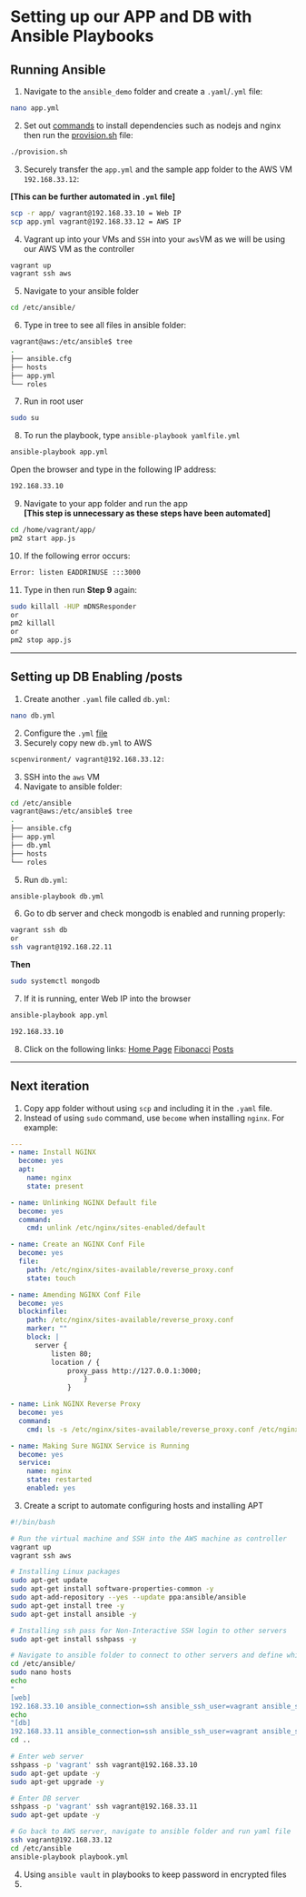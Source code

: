 # Setting up our APP and DB with Ansible Playbooks 

## Running Ansible

1. Navigate to the `ansible_demo` folder and create a `.yaml`/`.yml` file:
```bash
nano app.yml
```

2. Set out [commands](playbook.yml) to install dependencies such as nodejs and nginx then run the [provision.sh](provision.sh) file:
```bash
./provision.sh
```

3. Securely transfer the `app.yml` and the sample app folder to the AWS VM `192.168.33.12`:

**[This can be further automated in `.yml` file]**

```bash
scp -r app/ vagrant@192.168.33.10 = Web IP
scp app.yml vagrant@192.168.33.12 = AWS IP
```

4. Vagrant up into your VMs and `SSH` into your `aws`VM as we will be using our AWS VM as the controller
```bash
vagrant up
vagrant ssh aws
```

5. Navigate to your ansible folder
```bash
cd /etc/ansible/
```

6. Type in tree to see all files in ansible folder:
```bash
vagrant@aws:/etc/ansible$ tree
.
├── ansible.cfg
├── hosts
├── app.yml
└── roles
```

7. Run in root user
```bash
sudo su
```

8. To run the playbook, type `ansible-playbook yamlfile.yml`
```bash
ansible-playbook app.yml
```

Open the browser and type in the following IP address:
```bash
192.168.33.10
```

9. Navigate to your app folder and run the app\
**[This step is unnecessary as these steps have been automated]**
```bash
cd /home/vagrant/app/
pm2 start app.js
```

10. If the following error occurs:
```bash
Error: listen EADDRINUSE :::3000
```

11. Type in then run **Step 9** again:
```bash
sudo killall -HUP mDNSResponder
or 
pm2 killall
or
pm2 stop app.js
```
---

## Setting up DB Enabling /posts 
1. Create another `.yaml` file called `db.yml`:
```bash
nano db.yml
```
2. Configure the `.yml` [file](playbooks/db.yml)
3. Securely copy new `db.yml` to AWS

```bash
scpenvironment/ vagrant@192.168.33.12:
```

3. SSH into the `aws` VM
4. Navigate to ansible folder:
```bash
cd /etc/ansible
vagrant@aws:/etc/ansible$ tree
.
├── ansible.cfg
├── app.yml
├── db.yml
├── hosts
└── roles
```
5. Run `db.yml`:
```bash
ansible-playbook db.yml
```

6. Go to db server and check mongodb is enabled and running properly:
```bash
vagrant ssh db
or 
ssh vagrant@192.168.22.11
```
**Then**
```bash
sudo systemctl mongodb
```

7. If it is running, enter Web IP into the browser
```bash
ansible-playbook app.yml
```
```bash
192.168.33.10
```
8. Click on the following links:
[Home Page](http://192.168.33.10)
[Fibonacci](http://192.168.33.10/fibonacci/10)
[Posts](http://192.168.33.10/posts)


---

## Next iteration
1. Copy app folder without using `scp` and including it in the `.yaml` file.
2. Instead of using `sudo` command, use `become` when installing `nginx`. For example:
```yaml
---
- name: Install NGINX 
  become: yes
  apt: 
    name: nginx
    state: present

- name: Unlinking NGINX Default file
  become: yes
  command:
    cmd: unlink /etc/nginx/sites-enabled/default

- name: Create an NGINX Conf File
  become: yes
  file:
    path: /etc/nginx/sites-available/reverse_proxy.conf
    state: touch

- name: Amending NGINX Conf File
  become: yes
  blockinfile:
    path: /etc/nginx/sites-available/reverse_proxy.conf
    marker: ""
    block: |
      server {
          listen 80;
          location / {
              proxy_pass http://127.0.0.1:3000;
                  }
              }

- name: Link NGINX Reverse Proxy
  become: yes
  command:
    cmd: ls -s /etc/nginx/sites-available/reverse_proxy.conf /etc/nginx/sites-enabled/reverse_proxy.conf

- name: Making Sure NGINX Service is Running
  become: yes
  service:
    name: nginx
    state: restarted
    enabled: yes
```

3. Create a script to automate configuring hosts and installing APT
```bash
#!/bin/bash

# Run the virtual machine and SSH into the AWS machine as controller
vagrant up
vagrant ssh aws

# Installing Linux packages 
sudo apt-get update
sudo apt-get install software-properties-common -y
sudo apt-add-repository --yes --update ppa:ansible/ansible
sudo apt-get install tree -y
sudo apt-get install ansible -y

# Installing ssh pass for Non-Interactive SSH login to other servers
sudo apt-get install sshpass -y

# Navigate to ansible folder to connect to other servers and define which servers it will be managing
cd /etc/ansible/
sudo nano hosts
echo 
"
[web]
192.168.33.10 ansible_connection=ssh ansible_ssh_user=vagrant ansible_ssh_pass=vagrant" >> hosts
echo  
"[db]
192.168.33.11 ansible_connection=ssh ansible_ssh_user=vagrant ansible_ssh_pass=vagrant" >> hosts
cd ..

# Enter web server
sshpass -p 'vagrant' ssh vagrant@192.168.33.10
sudo apt-get update -y
sudo apt-get upgrade -y

# Enter DB server
sshpass -p 'vagrant' ssh vagrant@192.168.33.11
sudo apt-get update -y

# Go back to AWS server, navigate to ansible folder and run yaml file
ssh vagrant@192.168.33.12
cd /etc/ansible
ansible-playbook playbook.yml
```

4. Using `ansible vault` in playbooks to keep password in encrypted files
5. 